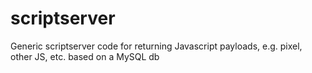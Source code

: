 scriptserver
============

Generic scriptserver code for returning Javascript payloads, e.g. pixel, other JS, etc. based on a MySQL db
